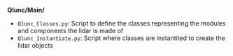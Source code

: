 **Qlunc/Main/**
- `Qlunc_Classes.py`: Script to define the classes representing the modules and components the lidar is made of
- `Qlunc_Instantiate.py`: Script where classes are instantited to create the lidar objects



